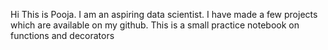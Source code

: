 Hi This is Pooja. I am an aspiring data scientist. I have made a few projects which are available on my github. 
This is a small practice notebook on functions and decorators
